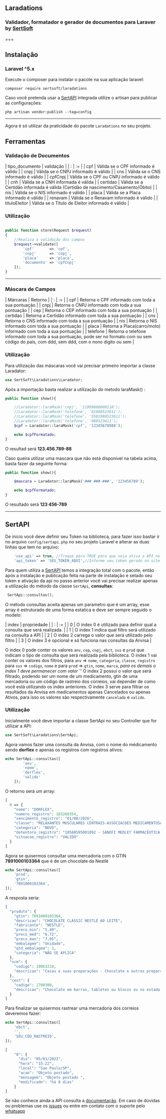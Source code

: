 ## Laradations
### Validador, formatador e gerador de documentos para Laraver by [SertSoft](https://sertsoft.com.br)
===

## Instalação 
### Laravel ^5.x 

Execute o composer para instalar o pacote na sua aplicação laravel: 
```
composer require sertsoft/laradations
```

Caso você pretenda usar a [SertAPI](https://api.sertsoft.com.br/docs) integrada utilize o artisan para publicar as configurações: 
```
php artisan vendor:publish --tag=config
```

---

Agora é só utilizar da praticidade do pacote `Laradations` no seu projeto. 

## Ferramentas 

### Validação de Documentos
| tipo_documento        |       validação       |
|           :           |          :=           |
|       cpf             | Válida se o CPF informado é válido         |
|       cnpj            | Válida se o CNPJ informado é válido        |
|       cns             | Válida se o CNS informado é válido         |
|       cpfCnpj         | Válida se o CPF ou CNPJ informado é válido |
|       cnh             | Válida se a CNH informada é válida         |
|       certidao        | Válida se a Certidão informada é válida (Certidão de nascimento/Casamento/Óbito)        |
|       nis             | Válida se o NIS informado é válido         |
|       placa           | Válida se a Placa informado é válido         |
|       renavam         | Válida se o Renavam informado é válido         |
|       tituloEleitor   | Válida se o Titulo de Eleitor informado é válido         |

### Utilização

```php

public function store(Request $request)
{
    //Realiza a validação dos campos
    $request->validate([
        'cpf'       => 'cpf',
        'cnpj'      => 'cnpj',
        'placa'     => 'placa',
        'documento' => 'cpfCnpj'
    ]);
}

```

---

### Máscara de Campos

| Márcaras | Retorno |
|   :       |   :=                                              |
| cpf       | Retorna o CPF informado com toda a sua pontuação  |
| cnpj      | Retorna o CNPJ informado com toda a sua pontuação |
| cep       | Retorna o CEP informado com toda a sua pontuação  |
| certidao  | Retorna a Certidão informado com toda a sua pontuação |
| cns       | Retorna o CNS informado com toda a sua pontuação  |
| nis       | Retorna o NIS informado com toda a sua pontuação  |
| placa     | Retorna a Placa(carro/moto) informado com toda a sua pontuação  |
| telefone  | Retorna o telefone informado com toda a sua pontuação, pode ser no formato com ou sem código do país, com ddd, sem ddd, com o nono digito ou sem |

### Utilização
Para utilização das máscaras você vai precisar primeiro importar a classe Laradator: 

```php
use SertSoft\Laradations\Laradator;
```

Após a importação basta realizar a utilização do metodo laraMask() :  

```php
public function show(){

    //Laradator::laraMask('cnpj', '11999888000110');
    //Laradator::laraMask('telefone', '81988523611');
    //Laradator::laraMask('telefone', '5581988523611');
    //Laradator::laraMask('telefone', '988523611');
    $cpf = Laradator::laraMask('cpf', '12345678988');

    echo $cpfFormatado;
}
```
O resultad será **123.456.789-88**

Caso queira utilizar uma mascara que não está disponivel na tabela acima, basta fazer da seguinte forma: 

```php
public function show(){

    $mascara = Laradator::laraMask('### ###-###', '123456789');

    echo $cpfFormatado;
}
```

O resultado será **123 456-789**

---

## SertAPI 

De inicio você deve definir seu Token na biblioteca, para fazer isso bastar ir no arquivo `config/sertapi.php` no seu projeto Laravel e alterar as duas linhas que tem no arquivo:

```php
    'use_api' => true, //Troque para TRUE para que seja ativa a API no seu projeto laravel.
    'api_token' => 'SEU_TOKEN_AQUI',//Informe seu token gerado no site para autenticar a aplicação.
```

Para quem utiliza a [SertAPI](https://api.sertsoft.com.br/docs) temos a integração total com o pacote, então após a instalação e publicação feita na parte de instalação e setado seu token e ativação da api no passo anterior você vai precisar realizar apenas a utilização do método da classe `SertApi`, **consultas**: 

```php
 SertApi::consultas();
```

O método consultas aceita apenas um parametro que é um array, esse array é estruturado de uma forma estatica e deve ser sempre seguido o modelo: 

| index | propriedade |
|   :   |   :=                                              |
|  0    | O index 0 é utilizado para definir qual a consulta que será realizada.  |
|  1    | O index 1 indica qual filtro será utilizado na consulta a API           |
|  2    | O index 2 carrega o valor que será utilizado pelo filtro                |
|  3    | O index 3 é opcional e só funciona nas consultas da Anvisa              |

O index 0 pode conter os valores `anv`, `cep`, `cnpj`, `ebct`, `sus` e `prod` que indicam o tipo de consulta que será realizada pela biblioteca. 
O index 1 vai conter os valores dos filtros, para `anv` => `nome`, `categoria`, `classe`, `registro`
para `sus` => `codigo`, `nome` e para `prod` => `gtin`, `nome`, `marca`, *para os demais o index 1 deve permanecer com valor ''*
O index 2 possui o valor que será filtrado, podendo ser um nome de um medicamento, gtin de uma mercadoria ou um código de rastreio dos correios, vai depender de como você está utilizando os index anteriores. 
O index 3 serve para filtrar os resultados da Anvisa em medicamentos apenas Cancelados ou apenas Ativos, para isso os valores são respectivamente `cancelado` e `valido`.

### Utilização

Inicialmente você deve importar a classe SertApi no seu Controller que for utilizar a API: 

```php
use SertSoft\Laradations\SertApi;
```
Agora vamos fazer uma consulta da Anvisa, com o nome do médicamento sendo **dorflex** e apenas os registros com registros ativos: 

```php
echo SertApi::consultas([
        'anv',
        'nome',
        'dorflex',
        'valido'
    ]);
```

O retorno será um array: 

```php
[
  0 => {
    "nome": "DORFLEX",
    "numero_registro": 183260354,
    "vencimento_registro": "01/08/2026",
    "classe": "RELAXANTES MUSCULARES CENTRAIS-ASSOCIACOES MEDICAMENTOSAS",
    "categoria": "NOVO",
    "detentora_registro": "10588595001092 - SANOFI MEDLEY FARMACÊUTICA LTDA.",
    "situacao_registro": "VÁLIDO"
  }
]
```

Agora se quisermos consultar uma mercadoria com o GTIN **7891000103364** que é de um chocolate da Nestlé

```php
echo SertApi::consultas([
    'prod',
    'gtin',
    '7891000103364',    
]);
```

A resposta seria: 

```php
[
  "produto": {
    "gtin": 7891000103364,
    "descricao": "CHOCOLATE CLASSIC NESTLÉ AO LEITE",
    "fabricante": "NESTLE",
    "preco_min": "5,49",
    "preco_med": "6,72",
    "preco_max": "7,95",
    "embalagem": "Unidade",
    "qtd_embalagem": 1,
    "categoria": "NÃO SE APLICA"
  },
  "ncm": {
    "codigo": 18063210,
    "descricao": "Cacau e suas preparações - Chocolate e outras preparações alimentícias que contenham cacau. - Outros, em tabletes, barras e paus: - Não recheados - Chocolate"
  },
  "cest": {
    "codigo": 1700300,
    "descricao": "Chocolate em barras, tabletes ou blocos ou no estado líquido, em pasta, em pó, grânulos ou formas semelhantes, em recipientes ou embalagens imediatas de conteúdo inferior ou igual a 2 kg"
  }
]

```

Para finalizar se quisermos rastrear uma mercadoria dos correios deveremos fazer: 

```php
echo SertApi::consultas([
    'ebct',
    '',
    'SEU_COD_RASTREIO',    
]);
```

```php
[
    "0": {
      "dia": "05/01/2022",
      "hora": "15:22",
      "local": "Sao Paulo/SP",
      "acao": "Objeto postado",
      "mensagem": "Objeto postado ",
      "modificado": "há 8 dias"
    }
]
```

Se não conhece ainda a API consulta a [documentação](https://api.sertsoft.com.br). Em caso de dúvidas ou problemas use os [issues](https://github.com/Matheusouza2/laradations/issues) ou entre em contato com o suporte pelo [whatsapp](https://api.whatsapp.com/send?phone=5587981166987&text=Tenho%20algumas%20duvidas%20sobre%20a%20SertAPI)